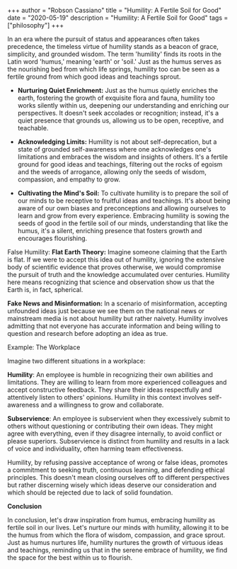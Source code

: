 +++
author = "Robson Cassiano"
title = "Humility: A Fertile Soil for Good"
date = "2020-05-19"
description = "Humility: A Fertile Soil for Good"
tags = ["philosophy"]
+++

In an era where the pursuit of status and appearances often takes precedence, the timeless virtue of humility stands as a beacon of grace, simplicity, and grounded wisdom. The term 'humility' finds its roots in the Latin word 'humus,' meaning 'earth' or 'soil.' Just as the humus serves as the nourishing bed from which life springs, humility too can be seen as a fertile ground from which good ideas and teachings sprout.

- **Nurturing Quiet Enrichment:** Just as the humus quietly enriches the earth, fostering the growth of exquisite flora and fauna, humility too works silently within us, deepening our understanding and enriching our perspectives. It doesn't seek accolades or recognition; instead, it's a quiet presence that grounds us, allowing us to be open, receptive, and teachable.

- **Acknowledging Limits:** Humility is not about self-deprecation, but a state of grounded self-awareness where one acknowledges one's limitations and embraces the wisdom and insights of others. It's a fertile ground for good ideas and teachings, filtering out the rocks of egoism and the weeds of arrogance, allowing only the seeds of wisdom, compassion, and empathy to grow.

- **Cultivating the Mind's Soil:** To cultivate humility is to prepare the soil of our minds to be receptive to fruitful ideas and teachings. It's about being aware of our own biases and preconceptions and allowing ourselves to learn and grow from every experience. Embracing humility is sowing the seeds of good in the fertile soil of our minds, understanding that like the humus, it's a silent, enriching presence that fosters growth and encourages flourishing.

False Humility:
**Flat Earth Theory:** Imagine someone claiming that the Earth is flat. If we were to accept this idea out of humility, ignoring the extensive body of scientific evidence that proves otherwise, we would compromise the pursuit of truth and the knowledge accumulated over centuries. Humility here means recognizing that science and observation show us that the Earth is, in fact, spherical.

**Fake News and Misinformation:** In a scenario of misinformation, accepting unfounded ideas just because we see them on the national news or mainstream media is not about humility but rather naivety. Humility involves admitting that not everyone has accurate information and being willing to question and research before adopting an idea as true.

Example: The Workplace

Imagine two different situations in a workplace:

**Humility**: An employee is humble in recognizing their own abilities and limitations. They are willing to learn from more experienced colleagues and accept constructive feedback. They share their ideas respectfully and attentively listen to others' opinions. Humility in this context involves self-awareness and a willingness to grow and collaborate.

**Subservience**: An employee is subservient when they excessively submit to others without questioning or contributing their own ideas. They might agree with everything, even if they disagree internally, to avoid conflict or please superiors. Subservience is distinct from humility and results in a lack of voice and individuality, often harming team effectiveness.

Humility, by refusing passive acceptance of wrong or false ideas, promotes a commitment to seeking truth, continuous learning, and defending ethical principles. This doesn't mean closing ourselves off to different perspectives but rather discerning wisely which ideas deserve our consideration and which should be rejected due to lack of solid foundation.

**Conclusion**

In conclusion, let's draw inspiration from humus, embracing humility as fertile soil in our lives. Let's nurture our minds with humility, allowing it to be the humus from which the flora of wisdom, compassion, and grace sprout. Just as humus nurtures life, humility nurtures the growth of virtuous ideas and teachings, reminding us that in the serene embrace of humility, we find the space for the best within us to flourish.